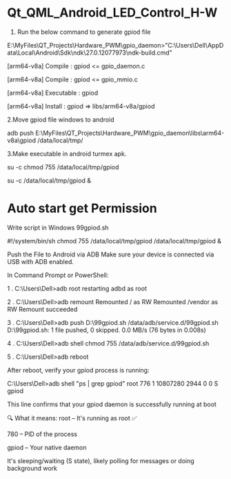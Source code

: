 # Qt_QML_Android_LED_Control_H-W

1. Run the below command to generate gpiod file 

E:\MyFiles\QT_Projects\Hardware_PWM\gpio_daemon>"C:\Users\Dell\AppData\Local\Android\Sdk\ndk\27.0.12077973\ndk-build.cmd" 

[arm64-v8a] Compile        : gpiod <= gpio_daemon.c 

[arm64-v8a] Compile        : gpiod <= gpio_mmio.c 

[arm64-v8a] Executable     : gpiod 

[arm64-v8a] Install        : gpiod => libs/arm64-v8a/gpiod 

2.Move gpiod file windows to android 

adb push E:\MyFiles\QT_Projects\Hardware_PWM\gpio_daemon\libs\arm64-v8a\gpiod /data/local/tmp/ 

3.Make executable in android turmex apk. 

su -c chmod 755 /data/local/tmp/gpiod 

su -c /data/local/tmp/gpiod & 



# Auto start get Permission

Write script in Windows 99gpiod.sh
 
#!/system/bin/sh
chmod 755 /data/local/tmp/gpiod
/data/local/tmp/gpiod &


Push the File to Android via ADB
Make sure your device is connected via USB with ADB enabled.

In Command Prompt or PowerShell:

1 . C:\Users\Dell>adb root
restarting adbd as root

2 . C:\Users\Dell>adb remount
Remounted / as RW
Remounted /vendor as RW
Remount succeeded

3 . C:\Users\Dell>adb push D:\99gpiod.sh /data/adb/service.d/99gpiod.sh
D:\99gpiod.sh: 1 file pushed, 0 skipped. 0.0 MB/s (76 bytes in 0.008s)

4 . C:\Users\Dell>adb shell chmod 755 /data/adb/service.d/99gpiod.sh

5 . C:\Users\Dell>adb reboot

After reboot, verify your gpiod process is running:

C:\Users\Dell>adb shell "ps | grep gpiod"
root           776     1   10807280   2944 0                   0 S gpiod

This line confirms that your gpiod daemon is successfully running at boot

🔍 What it means:
root – It's running as root ✅

780 – PID of the process

gpiod – Your native daemon

It's sleeping/waiting (S state), likely polling for messages or doing background work
